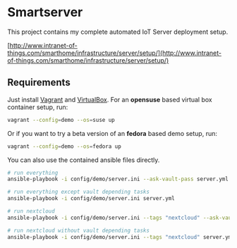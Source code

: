 # Smartserver

This project contains my complete automated IoT Server deployment setup.

[http://www.intranet-of-things.com/smarthome/infrastructure/server/setup/](http://www.intranet-of-things.com/smarthome/infrastructure/server/setup/)

## Requirements

Just install [Vagrant](https://www.vagrantup.com/) and [VirtualBox](https://www.virtualbox.org/). For an **opensuse** based virtual box container setup, run:

```bash
vagrant --config=demo --os=suse up
```

Or if you want to try a beta version of an **fedora** based demo setup, run:

```bash
vagrant --config=demo --os=fedora up
```

You can also use the contained ansible files directly.

```bash
# run everything
ansible-playbook -i config/demo/server.ini --ask-vault-pass server.yml

# run everything except vault depending tasks
ansible-playbook -i config/demo/server.ini server.yml

# run nextcloud
ansible-playbook -i config/demo/server.ini --tags "nextcloud" --ask-vault-pass server.yml

# run nextcloud without vault depending tasks
ansible-playbook -i config/demo/server.ini --tags "nextcloud" server.yml

```
